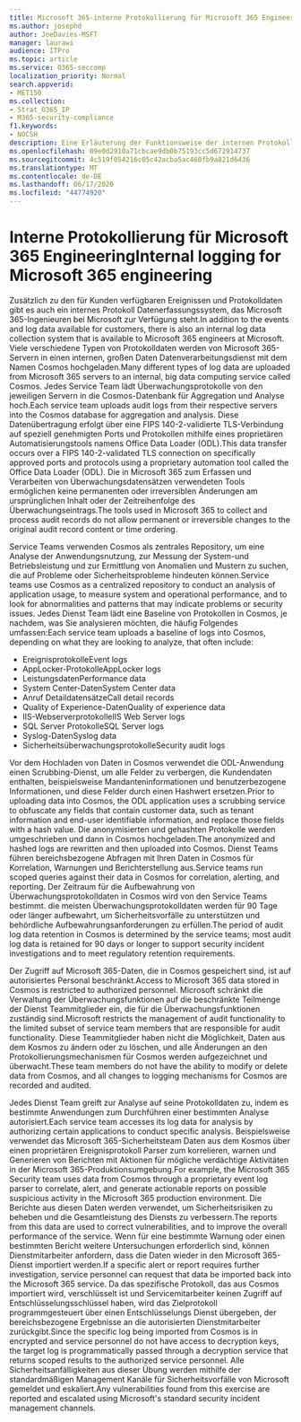 ```yaml
---
title: Microsoft 365-interne Protokollierung für Microsoft 365 Engineering
ms.author: josephd
author: JoeDavies-MSFT
manager: laurawi
audience: ITPro
ms.topic: article
ms.service: O365-seccomp
localization_priority: Normal
search.appverid:
- MET150
ms.collection:
- Strat_O365_IP
- M365-security-compliance
f1.keywords:
- NOCSH
description: Eine Erläuterung der Funktionsweise der internen Protokollierung für Microsoft 365 Engineering.
ms.openlocfilehash: 09e0d2910a71cbcae9db0b75193cc5d672914737
ms.sourcegitcommit: 4c519f054216c05c42acba5ac460fb9a821d6436
ms.translationtype: MT
ms.contentlocale: de-DE
ms.lasthandoff: 06/17/2020
ms.locfileid: "44774920"
---
```

# <a name="internal-logging-for-microsoft-365-engineering"></a><span data-ttu-id="bec46-103">Interne Protokollierung für Microsoft 365 Engineering</span><span class="sxs-lookup"><span data-stu-id="bec46-103">Internal logging for Microsoft 365 engineering</span></span>

<span data-ttu-id="bec46-104">Zusätzlich zu den für Kunden verfügbaren Ereignissen und Protokolldaten gibt es auch ein internes Protokoll Datenerfassungssystem, das Microsoft 365-Ingenieuren bei Microsoft zur Verfügung steht.</span><span class="sxs-lookup"><span data-stu-id="bec46-104">In addition to the events and log data available for customers, there is also an internal log data collection system that is available to Microsoft 365 engineers at Microsoft.</span></span> <span data-ttu-id="bec46-105">Viele verschiedene Typen von Protokolldaten werden von Microsoft 365-Servern in einen internen, großen Daten Datenverarbeitungsdienst mit dem Namen Cosmos hochgeladen.</span><span class="sxs-lookup"><span data-stu-id="bec46-105">Many different types of log data are uploaded from Microsoft 365 servers to an internal, big data computing service called Cosmos.</span></span> <span data-ttu-id="bec46-106">Jedes Service Team lädt Überwachungsprotokolle von den jeweiligen Servern in die Cosmos-Datenbank für Aggregation und Analyse hoch.</span><span class="sxs-lookup"><span data-stu-id="bec46-106">Each service team uploads audit logs from their respective servers into the Cosmos database for aggregation and analysis.</span></span> <span data-ttu-id="bec46-107">Diese Datenübertragung erfolgt über eine FIPS 140-2-validierte TLS-Verbindung auf speziell genehmigten Ports und Protokollen mithilfe eines proprietären Automatisierungstools namens Office Data Loader (ODL).</span><span class="sxs-lookup"><span data-stu-id="bec46-107">This data transfer occurs over a FIPS 140-2-validated TLS connection on specifically approved ports and protocols using a proprietary automation tool called the Office Data Loader (ODL).</span></span> <span data-ttu-id="bec46-108">Die in Microsoft 365 zum Erfassen und Verarbeiten von Überwachungsdatensätzen verwendeten Tools ermöglichen keine permanenten oder irreversiblen Änderungen am ursprünglichen Inhalt oder der Zeitreihenfolge des Überwachungseintrags.</span><span class="sxs-lookup"><span data-stu-id="bec46-108">The tools used in Microsoft 365 to collect and process audit records do not allow permanent or irreversible changes to the original audit record content or time ordering.</span></span>

<span data-ttu-id="bec46-109">Service Teams verwenden Cosmos als zentrales Repository, um eine Analyse der Anwendungsnutzung, zur Messung der System-und Betriebsleistung und zur Ermittlung von Anomalien und Mustern zu suchen, die auf Probleme oder Sicherheitsprobleme hindeuten können.</span><span class="sxs-lookup"><span data-stu-id="bec46-109">Service teams use Cosmos as a centralized repository to conduct an analysis of application usage, to measure system and operational performance, and to look for abnormalities and patterns that may indicate problems or security issues.</span></span> <span data-ttu-id="bec46-110">Jedes Dienst Team lädt eine Baseline von Protokollen in Cosmos, je nachdem, was Sie analysieren möchten, die häufig Folgendes umfassen:</span><span class="sxs-lookup"><span data-stu-id="bec46-110">Each service team uploads a baseline of logs into Cosmos, depending on what they are looking to analyze, that often include:</span></span>

- <span data-ttu-id="bec46-111">Ereignisprotokolle</span><span class="sxs-lookup"><span data-stu-id="bec46-111">Event logs</span></span>
- <span data-ttu-id="bec46-112">AppLocker-Protokolle</span><span class="sxs-lookup"><span data-stu-id="bec46-112">AppLocker logs</span></span>
- <span data-ttu-id="bec46-113">Leistungsdaten</span><span class="sxs-lookup"><span data-stu-id="bec46-113">Performance data</span></span>
- <span data-ttu-id="bec46-114">System Center-Daten</span><span class="sxs-lookup"><span data-stu-id="bec46-114">System Center data</span></span>
- <span data-ttu-id="bec46-115">Anruf Detaildatensätze</span><span class="sxs-lookup"><span data-stu-id="bec46-115">Call detail records</span></span>
- <span data-ttu-id="bec46-116">Quality of Experience-Daten</span><span class="sxs-lookup"><span data-stu-id="bec46-116">Quality of experience data</span></span>
- <span data-ttu-id="bec46-117">IIS-Webserverprotokolle</span><span class="sxs-lookup"><span data-stu-id="bec46-117">IIS Web Server logs</span></span>
- <span data-ttu-id="bec46-118">SQL Server Protokolle</span><span class="sxs-lookup"><span data-stu-id="bec46-118">SQL Server logs</span></span>
- <span data-ttu-id="bec46-119">Syslog-Daten</span><span class="sxs-lookup"><span data-stu-id="bec46-119">Syslog data</span></span>
- <span data-ttu-id="bec46-120">Sicherheitsüberwachungsprotokolle</span><span class="sxs-lookup"><span data-stu-id="bec46-120">Security audit logs</span></span>

<span data-ttu-id="bec46-121">Vor dem Hochladen von Daten in Cosmos verwendet die ODL-Anwendung einen Scrubbing-Dienst, um alle Felder zu verbergen, die Kundendaten enthalten, beispielsweise Mandanteninformationen und benutzerbezogene Informationen, und diese Felder durch einen Hashwert ersetzen.</span><span class="sxs-lookup"><span data-stu-id="bec46-121">Prior to uploading data into Cosmos, the ODL application uses a scrubbing service to obfuscate any fields that contain customer data, such as tenant information and end-user identifiable information, and replace those fields with a hash value.</span></span> <span data-ttu-id="bec46-122">Die anonymisierten und gehashten Protokolle werden umgeschrieben und dann in Cosmos hochgeladen.</span><span class="sxs-lookup"><span data-stu-id="bec46-122">The anonymized and hashed logs are rewritten and then uploaded into Cosmos.</span></span> <span data-ttu-id="bec46-123">Dienst Teams führen bereichsbezogene Abfragen mit Ihren Daten in Cosmos für Korrelation, Warnungen und Berichterstellung aus.</span><span class="sxs-lookup"><span data-stu-id="bec46-123">Service teams run scoped queries against their data in Cosmos for correlation, alerting, and reporting.</span></span> <span data-ttu-id="bec46-124">Der Zeitraum für die Aufbewahrung von Überwachungsprotokolldaten in Cosmos wird von den Service Teams bestimmt. die meisten Überwachungsprotokolldaten werden für 90 Tage oder länger aufbewahrt, um Sicherheitsvorfälle zu unterstützen und behördliche Aufbewahrungsanforderungen zu erfüllen.</span><span class="sxs-lookup"><span data-stu-id="bec46-124">The period of audit log data retention in Cosmos is determined by the service teams; most audit log data is retained for 90 days or longer to support security incident investigations and to meet regulatory retention requirements.</span></span>

<span data-ttu-id="bec46-125">Der Zugriff auf Microsoft 365-Daten, die in Cosmos gespeichert sind, ist auf autorisiertes Personal beschränkt.</span><span class="sxs-lookup"><span data-stu-id="bec46-125">Access to Microsoft 365 data stored in Cosmos is restricted to authorized personnel.</span></span> <span data-ttu-id="bec46-126">Microsoft schränkt die Verwaltung der Überwachungsfunktionen auf die beschränkte Teilmenge der Dienst Teammitglieder ein, die für die Überwachungsfunktionen zuständig sind.</span><span class="sxs-lookup"><span data-stu-id="bec46-126">Microsoft restricts the management of audit functionality to the limited subset of service team members that are responsible for audit functionality.</span></span> <span data-ttu-id="bec46-127">Diese Teammitglieder haben nicht die Möglichkeit, Daten aus dem Kosmos zu ändern oder zu löschen, und alle Änderungen an den Protokollierungsmechanismen für Cosmos werden aufgezeichnet und überwacht.</span><span class="sxs-lookup"><span data-stu-id="bec46-127">These team members do not have the ability to modify or delete data from Cosmos, and all changes to logging mechanisms for Cosmos are recorded and audited.</span></span>

<span data-ttu-id="bec46-128">Jedes Dienst Team greift zur Analyse auf seine Protokolldaten zu, indem es bestimmte Anwendungen zum Durchführen einer bestimmten Analyse autorisiert.</span><span class="sxs-lookup"><span data-stu-id="bec46-128">Each service team accesses its log data for analysis by authorizing certain applications to conduct specific analysis.</span></span> <span data-ttu-id="bec46-129">Beispielsweise verwendet das Microsoft 365-Sicherheitsteam Daten aus dem Kosmos über einen proprietären Ereignisprotokoll Parser zum korrelieren, warnen und Generieren von Berichten mit Aktionen für mögliche verdächtige Aktivitäten in der Microsoft 365-Produktionsumgebung.</span><span class="sxs-lookup"><span data-stu-id="bec46-129">For example, the Microsoft 365 Security team uses data from Cosmos through a proprietary event log parser to correlate, alert, and generate actionable reports on possible suspicious activity in the Microsoft 365 production environment.</span></span> <span data-ttu-id="bec46-130">Die Berichte aus diesen Daten werden verwendet, um Sicherheitsrisiken zu beheben und die Gesamtleistung des Diensts zu verbessern.</span><span class="sxs-lookup"><span data-stu-id="bec46-130">The reports from this data are used to correct vulnerabilities, and to improve the overall performance of the service.</span></span> <span data-ttu-id="bec46-131">Wenn für eine bestimmte Warnung oder einen bestimmten Bericht weitere Untersuchungen erforderlich sind, können Dienstmitarbeiter anfordern, dass die Daten wieder in den Microsoft 365-Dienst importiert werden.</span><span class="sxs-lookup"><span data-stu-id="bec46-131">If a specific alert or report requires further investigation, service personnel can request that data be imported back into the Microsoft 365 service.</span></span> <span data-ttu-id="bec46-132">Da das spezifische Protokoll, das aus Cosmos importiert wird, verschlüsselt ist und Servicemitarbeiter keinen Zugriff auf Entschlüsselungsschlüssel haben, wird das Zielprotokoll programmgesteuert über einen Entschlüsselungs Dienst übergeben, der bereichsbezogene Ergebnisse an die autorisierten Dienstmitarbeiter zurückgibt.</span><span class="sxs-lookup"><span data-stu-id="bec46-132">Since the specific log being imported from Cosmos is in encrypted and service personnel do not have access to decryption keys, the target log is programmatically passed through a decryption service that returns scoped results to the authorized service personnel.</span></span> <span data-ttu-id="bec46-133">Alle Sicherheitsanfälligkeiten aus dieser Übung werden mithilfe der standardmäßigen Management Kanäle für Sicherheitsvorfälle von Microsoft gemeldet und eskaliert.</span><span class="sxs-lookup"><span data-stu-id="bec46-133">Any vulnerabilities found from this exercise are reported and escalated using Microsoft's standard security incident management channels.</span></span>
